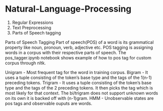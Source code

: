 # Natural-Language-Processing
 
1) Regular Expressions
2) Text Preprocessing
3) Parts of Speech tagging

Parts of Speech Tagging
Part of speech(POS) of a word is its grammatical property like noun, pronoun, verb, adjective etc. 
POS tagging is assigning words in a corpus with their respective parts of speech. 
The pos_tagger.ipynb notebook shows example of how to pos tag for custom corpus through nltk.

Unigram - Most frequent tag for the word in training corpus.
Bigram - It uses a tuple consisting of the token’s base type and the tags of the 1(n-1) preceding tokens.
Trigram - It uses a tuple consisting of the token’s base type and the tags of the 2 preceding tokens. 
It then picks the tag which is most likely for that context. 
The bi/trigram does not support unknown words on its own it is backed off with (n-1)gram.
HMM - Unobservable states are pos tags and observable ouputs are words.
